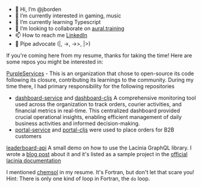 - 👋 Hi, I’m @jborden
- 👀 I’m currently interested in gaming, music
- 🌱 I’m currently learning Typescript
- 💞️ I’m looking to collaborate on [aural.training](https://github.com/jborden/aural.training)
- 📫 How to reach me [LinkedIn](https://www.linkedin.com/in/james-michael-borden/)
- 🚰 Pipe advocate (|, ->, ->>, |>)

If you're coming here from my resume, thanks for taking the time! Here are some repos you might be interested in:

[PurpleServices](https://github.com/Purple-Services) - This is an organization that chose to open-source its code following its closure, contributing its learnings to the community. During my time there, I had primary responsibility for the following repositories
- [dashboard-service](https://github.com/Purple-Services/dashboard-service) and [dashboard-cljs](https://github.com/Purple-Services/dashboard-cljs) A comprehensive monitoring tool used across the organization to track orders, courier activities, and financial metrics in real-time. This centralized dashboard provided crucial operational insights, enabling efficient management of daily business activities and informed decision-making.
- [portal-service](https://github.com/Purple-Services/portal-service) and [portal-cljs](https://github.com/Purple-Services/portal-cljs) were used to place orders for B2B customers

[leaderboard-api](https://github.com/jborden/leaderboard-api) A small demo on how to use the Lacinia GraphQL library. I wrote a [blog post](https://jborden.github.io/2017/05/15/using-lacinia) about it and it's listed as a sample project in the [official lacinia documentation](https://lacinia.readthedocs.io/en/latest/samples.html)

I mentioned [chemsol](https://github.com/jborden/chemsol) in my resume. It's Fortran, but don't let that scare you! Hint: There is only one kind of loop in Fortran, the `do` loop. 

<!---
jborden/jborden is a ✨ special ✨ repository because its `README.md` (this file) appears on your GitHub profile.
You can click the Preview link to take a look at your changes.
--->
